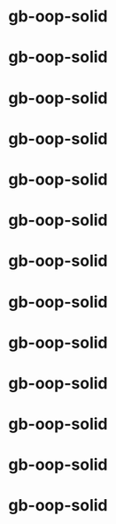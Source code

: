 # gb-oop-solid
# gb-oop-solid
# gb-oop-solid
# gb-oop-solid
# gb-oop-solid
# gb-oop-solid
# gb-oop-solid
# gb-oop-solid
# gb-oop-solid
# gb-oop-solid
# gb-oop-solid
# gb-oop-solid
# gb-oop-solid
